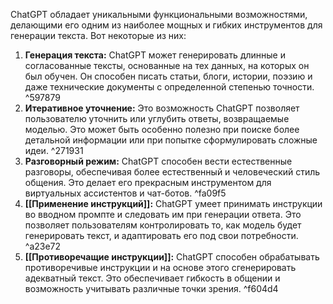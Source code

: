 ChatGPT обладает уникальными функциональными возможностями, делающими его одним из наиболее мощных и гибких инструментов для генерации текста. Вот некоторые из них:

1. **Генерация текста:** ChatGPT может генерировать длинные и согласованные тексты, основанные на тех данных, на которых он был обучен. Он способен писать статьи, блоги, истории, поэзию и даже технические документы с определенной степенью точности. ^597879
2. **Итеративное уточнение:** Это возможность ChatGPT позволяет пользователю уточнить или углубить ответы, возвращаемые моделью. Это может быть особенно полезно при поиске более детальной информации или при попытке сформулировать сложные идеи. ^271931
3. **Разговорный режим:** ChatGPT способен вести естественные разговоры, обеспечивая более естественный и человеческий стиль общения. Это делает его прекрасным инструментом для виртуальных ассистентов и чат-ботов. ^fa09f5
4. **[[Применение инструкций]]:** ChatGPT умеет принимать инструкции во вводном промпте и следовать им при генерации ответа. Это позволяет пользователям контролировать то, как модель будет генерировать текст, и адаптировать его под свои потребности. ^a23e72
5. **[[Противоречащие инструкции]]:** ChatGPT способен обрабатывать противоречивые инструкции и на основе этого сгенерировать адекватный текст. Это обеспечивает гибкость в общении и возможность учитывать различные точки зрения. ^f604d4